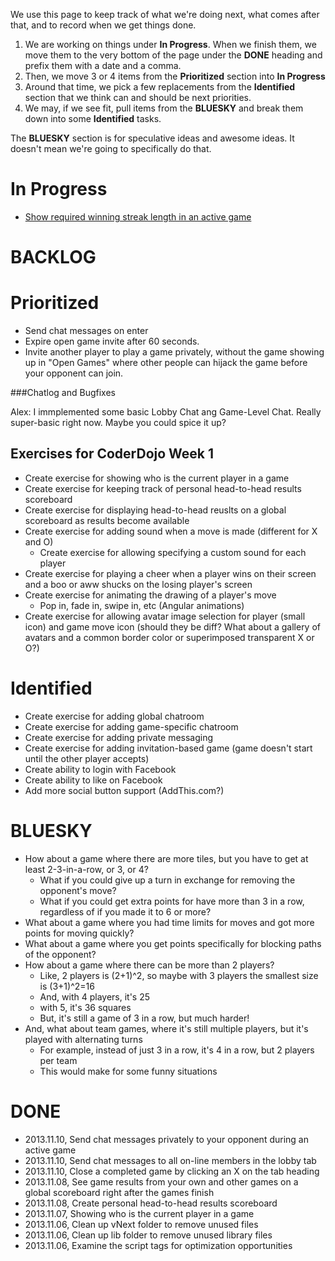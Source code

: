 We use this page to keep track of what we're doing next, what comes after that, and to record when we get things done.

1. We are working on things under **In Progress**. When we finish them, we move them to the very bottom of the page under the **DONE** heading and prefix them with a date and a comma.
2. Then, we move 3 or 4 items from the **Prioritized** section into **In Progress**
3. Around that time, we pick a few replacements from the **Identified** section that we think can and should be 
next priorities.
4. We may, if we see fit, pull items from the **BLUESKY** and break them down into some **Identified** tasks.

The **BLUESKY** section is for speculative ideas and awesome ideas. It doesn't mean we're going to specifically do that.


# In Progress

* [Show required winning streak length in an active game](https://github.com/JogoShugh/CoderDojoPonceSprings.TicTacToe/issues/7)

# BACKLOG

# Prioritized

* Send chat messages on enter
* Expire open game invite after 60 seconds.
* Invite another player to play a game privately, without the game showing up in "Open Games" where other people can 
hijack the game before your opponent can join.

###Chatlog and Bugfixes

Alex: I immplemented some basic Lobby Chat ang Game-Level Chat. Really super-basic right now. Maybe you could spice it up?

## Exercises for CoderDojo Week 1

* Create exercise for showing who is the current player in a game
* Create exercise for keeping track of personal head-to-head results scoreboard
* Create exercise for displaying head-to-head reuslts on a global scoreboard as results become available
* Create exercise for adding sound when a move is made (different for X and O)
  * Create exercise for allowing specifying a custom sound for each player
* Create exercise for playing a cheer when a player wins on their screen and a boo or aww shucks on the losing 
player's screen
* Create exercise for animating the drawing of a player's move
  * Pop in, fade in, swipe in, etc (Angular animations)  
* Create exercise for allowing avatar image selection for player (small icon) and game move icon (should they be diff? What about a gallery of avatars and a common border color or superimposed transparent X or O?)

# Identified

* Create exercise for adding global chatroom
* Create exercise for adding game-specific chatroom
* Create exercise for adding private messaging
* Create exercise for adding invitation-based game (game doesn't start until the other player accepts)
* Create ability to login with Facebook
* Create ability to like on Facebook
* Add more social button support (AddThis.com?)

# BLUESKY

* How about a game where there are more tiles, but you have to get at least 2-3-in-a-row, or 3, or 4?
  * What if you could give up a turn in exchange for removing the opponent's move?
  * What if you could get extra points for have more than 3 in a row, regardless of if you made it to 6 or more?
* What about a game where you had time limits for moves and got more points for moving quickly?
* What about a game where you get points specifically for blocking paths of the opponent?
* How about a game where there can be more than 2 players?
  * Like, 2 players is (2+1)^2, so maybe with 3 players the smallest size is (3+1)^2=16
  * And, with 4 players, it's 25
  * with 5, it's 36 squares
  * But, it's still a game of 3 in a row, but much harder!
* And, what about team games, where it's still multiple players, but it's played with alternating turns
  * For example, instead of just 3 in a row, it's 4 in a row, but 2 players per team
  * This would make for some funny situations

# DONE

* 2013.11.10, Send chat messages privately to your opponent during an active game
* 2013.11.10, Send chat messages to all on-line members in the lobby tab
* 2013.11.10, Close a completed game by clicking an X on the tab heading
* 2013.11.08, See game results from your own and other games on a global scoreboard right after the games finish
* 2013.11.08, Create personal head-to-head results scoreboard
* 2013.11.07, Showing who is the current player in a game
* 2013.11.06, Clean up vNext folder to remove unused files
* 2013.11.06, Clean up lib folder to remove unused library files
* 2013.11.06, Examine the script tags for optimization opportunities

